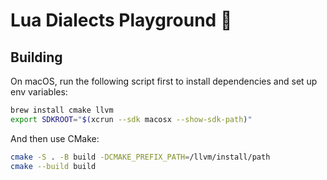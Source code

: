 # Lua Dialects Playground 🛝

## Building
On macOS, run the following script first to install dependencies and set up env variables:
```bash
brew install cmake llvm
export SDKROOT="$(xcrun --sdk macosx --show-sdk-path)"
```
And then use CMake:
```bash
cmake -S . -B build -DCMAKE_PREFIX_PATH=/llvm/install/path
cmake --build build
```